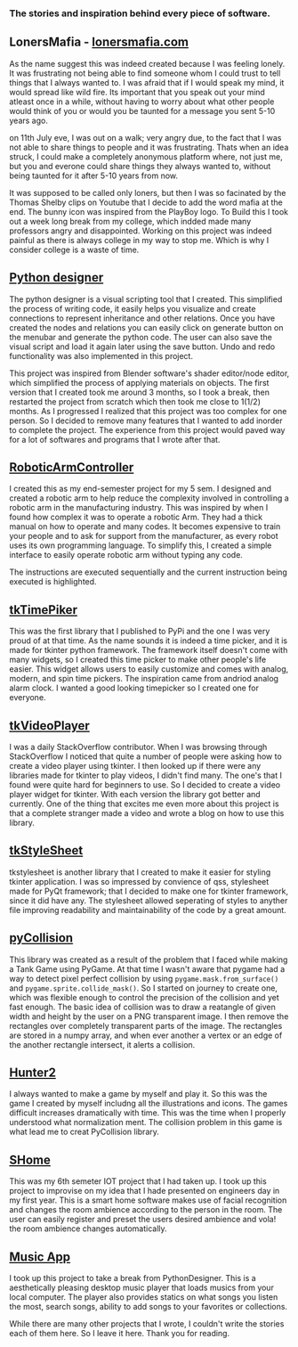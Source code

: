 
### The stories and inspiration behind every piece of software.

## LonersMafia - [lonersmafia.com](lonersmafia.com) 

As the name suggest this was indeed created because I was feeling lonely. It was frustrating not being able to find someone whom I could trust to tell things that I always wanted to. I was afraid that if I would speak my mind, it would spread like wild fire. Its important that you speak out your mind atleast once in a while, without having to worry about what other people would think of you or would you be taunted for a message you sent 5-10 years ago. 

on 11th July eve, I was out on a walk; very angry due, to the fact that I was not able to share things to people and it was frustrating. Thats when an idea struck, I could make a completely anonymous platform where, not just me, but you and everone could share things they always wanted to, without being taunted for it after 5-10 years from now.

It was supposed to be called only loners, but then I was so facinated by the Thomas Shelby clips on Youtube that I decide to add the word mafia at the end. The bunny icon was inspired from the PlayBoy logo. To Build this I took out a week long break from my college, which indded made many professors angry and disappointed. Working on this project was indeed painful as there is always college in my way to stop me. Which is why I consider college is a waste of time. 



## [Python designer](https://github.com/PaulleDemon/PythonDesigner)

The python designer is a visual scripting tool that I created. This simplified the process of writing code, it easily helps you visualize and create connections to represent inheritance and other relations. Once you have created the nodes and relations you can easily click on generate button on the menubar and generate the python code. The user can also save the visual script and load it again later using the save button. Undo and redo functionality was also implemented in this project.

This project was inspired from Blender software's shader editor/node editor, which simplified the process of applying materials on objects. The first version that I created took me around 3 months, so I took a break, then restarted the project from scratch which then took me close to 1(1/2) months. As I progressed I realized that this project was too complex for one person. So I decided to remove many features that I wanted to add inorder to complete the project. The experience from this project would paved way for a lot of softwares and programs that I wrote after that.


## [RoboticArmController](https://github.com/PaulleDemon/RoboticArmController)

I created this as my end-semester project for my 5 sem. I designed and created a robotic arm to help reduce the complexity involved in controlling a robotic arm in the manufacturing industry. This was inspired by when I found how complex it was to operate a robotic Arm. They had a thick manual on how to operate and many codes. It becomes expensive to train your people and to ask for support from the manufacturer, as every robot uses its own programming language. To simplify this, I created a simple interface to easily operate robotic arm without typing any code.

The instructions are executed sequentially and the current instruction being executed is highlighted.


## [tkTimePiker](https://github.com/PaulleDemon/tkTimePicker)

This was the first library that I published to PyPi and the one I was very proud of at that time. As the name sounds it is indeed a time picker, and it is made for tkinter python framework. The framework itself doesn't come with many widgets, so I created this time picker to make other people's life easier. This widget allows users to easily customize and comes with analog, modern, and spin time pickers.  The inspiration came from andriod analog alarm clock. I wanted a good looking timepicker so I created one for everyone. 


## [tkVideoPlayer](https://github.com/PaulleDemon/tkVideoPlayer)

I was a daily StackOverflow contributor. When I was browsing through StackOverflow I noticed that quite a number of people were asking how to create a video player using tkinter. I then looked up if there were any libraries made for tkinter to play videos, I didn't find many. The one's that I found were quite hard for beginners to use. So I decided to create a video player widget for tkinter. With each version the library got better and currently. One of the thing that excites me even more about this project is that a complete stranger made a video and wrote a blog on how to use this library.


## [tkStyleSheet](https://github.com/PaulleDemon/tkStyleSheet)

tkstylesheet is another library that I created to make it easier for styling tkinter application. I was so impressed by convience of qss, stylesheet made for PyQt framework; that I decided to make one for tkinter framework, since it did have any. The stylesheet allowed seperating of styles to anyther file improving readability and maintainability of the code by a great amount.


## [pyCollision](https://github.com/PaulleDemon/PyCollision)

This library was created as a result of the problem that I faced while making a Tank Game using PyGame. At that time I wasn't aware that pygame had a way to detect pixel perfect collision by using `pygame.mask.from_surface()` and `pygame.sprite.collide_mask()`. So I started on journey to create one, which was flexible enough to control the precision of the collision and yet fast enough. The basic idea of collision was to draw a reatangle of given width and height by the user on a PNG transparent image. I then remove the rectangles over completely transparent parts of the image. The rectangles are stored in a numpy array, and when ever another a vertex or an edge of the another rectangle intersect, it alerts a collision.

## [Hunter2](https://github.com/PaulleDemon/Hunter2)

I always wanted to make a game by myself and play it. So this was the game I created by myself includng all the illustrations and icons. The games difficult increases dramatically with time. This was the time when I properly understood what normalization ment. The collision problem in this game is what lead me to creat PyCollision library.


## [SHome](https://github.com/PaulleDemon/SHomes)

This was my 6th semeter IOT project that I had taken up. I took up this project to improvise on my idea that I hade presented on engineers day in my first year. This is a smart home software makes use of facial recognition and changes the room ambience according to the person in the room.
The user can easily register and preset the users desired ambience and vola! the room ambience changes automatically.


## [Music App](https://github.com/PaulleDemon/MusicApp)

I took up this project to take a break from PythonDesigner. This is a aesthetically pleasing desktop music player that loads musics from your local computer. The player also provides statics on what songs you listen the most, search songs, ability to add songs to your favorites or collections.


While there are many other projects that I wrote, I couldn't write the stories each of them here. So I leave it here. Thank you for reading.
